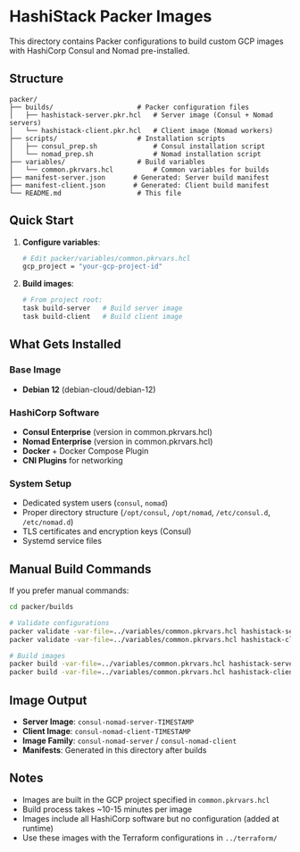 # HashiStack Packer Images

This directory contains Packer configurations to build custom GCP images with HashiCorp Consul and Nomad pre-installed.

## Structure

```
packer/
├── builds/                     # Packer configuration files
│   ├── hashistack-server.pkr.hcl   # Server image (Consul + Nomad servers)
│   └── hashistack-client.pkr.hcl   # Client image (Nomad workers)
├── scripts/                    # Installation scripts
│   ├── consul_prep.sh              # Consul installation script
│   └── nomad_prep.sh               # Nomad installation script
├── variables/                  # Build variables
│   └── common.pkrvars.hcl          # Common variables for builds
├── manifest-server.json       # Generated: Server build manifest
├── manifest-client.json       # Generated: Client build manifest
└── README.md                   # This file
```

## Quick Start

1. **Configure variables**:
   ```bash
   # Edit packer/variables/common.pkrvars.hcl
   gcp_project = "your-gcp-project-id"
   ```

2. **Build images**:
   ```bash
   # From project root:
   task build-server   # Build server image
   task build-client   # Build client image
   ```

## What Gets Installed

### Base Image
- **Debian 12** (debian-cloud/debian-12)

### HashiCorp Software
- **Consul Enterprise** (version in common.pkrvars.hcl)
- **Nomad Enterprise** (version in common.pkrvars.hcl)
- **Docker** + Docker Compose Plugin
- **CNI Plugins** for networking

### System Setup
- Dedicated system users (`consul`, `nomad`)
- Proper directory structure (`/opt/consul`, `/opt/nomad`, `/etc/consul.d`, `/etc/nomad.d`)
- TLS certificates and encryption keys (Consul)
- Systemd service files

## Manual Build Commands

If you prefer manual commands:

```bash
cd packer/builds

# Validate configurations
packer validate -var-file=../variables/common.pkrvars.hcl hashistack-server.pkr.hcl
packer validate -var-file=../variables/common.pkrvars.hcl hashistack-client.pkr.hcl

# Build images
packer build -var-file=../variables/common.pkrvars.hcl hashistack-server.pkr.hcl
packer build -var-file=../variables/common.pkrvars.hcl hashistack-client.pkr.hcl
```

## Image Output

- **Server Image**: `consul-nomad-server-TIMESTAMP`
- **Client Image**: `consul-nomad-client-TIMESTAMP`
- **Image Family**: `consul-nomad-server` / `consul-nomad-client`
- **Manifests**: Generated in this directory after builds

## Notes

- Images are built in the GCP project specified in `common.pkrvars.hcl`
- Build process takes ~10-15 minutes per image
- Images include all HashiCorp software but no configuration (added at runtime)
- Use these images with the Terraform configurations in `../terraform/`